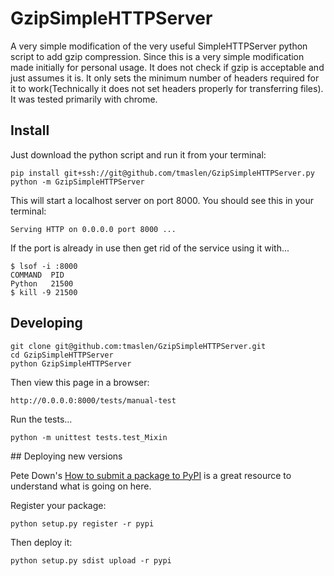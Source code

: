 GzipSimpleHTTPServer
====================

A very simple modification of the very useful SimpleHTTPServer python script to add gzip compression.
Since this is a very simple modification made initially for personal usage. It does not check if gzip is acceptable and just assumes it is. It only sets the minimum number of headers required for it to work(Technically it does not set headers properly
for transferring files). It was tested primarily with chrome.

## Install

Just download the python script and run it from your terminal:

```
pip install git+ssh://git@github.com/tmaslen/GzipSimpleHTTPServer.py
python -m GzipSimpleHTTPServer
````

This will start a localhost server on port 8000. You should see this in your terminal:

````
Serving HTTP on 0.0.0.0 port 8000 ...
````

If the port is already in use then get rid of the service using it with...

```
$ lsof -i :8000
COMMAND  PID   
Python   21500
$ kill -9 21500
```

## Developing

```
git clone git@github.com:tmaslen/GzipSimpleHTTPServer.git
cd GzipSimpleHTTPServer
python GzipSimpleHTTPServer
```

Then view this page in a browser:

```
http://0.0.0.0:8000/tests/manual-test
```

Run the tests...

```
python -m unittest tests.test_Mixin
```

## Deploying new versions

Pete Down's [How to submit a package to PyPI](http://peterdowns.com/posts/first-time-with-pypi.html) is a great resource to understand what is going on here.

Register your package:

```
python setup.py register -r pypi
```

Then deploy it:

```
python setup.py sdist upload -r pypi
```